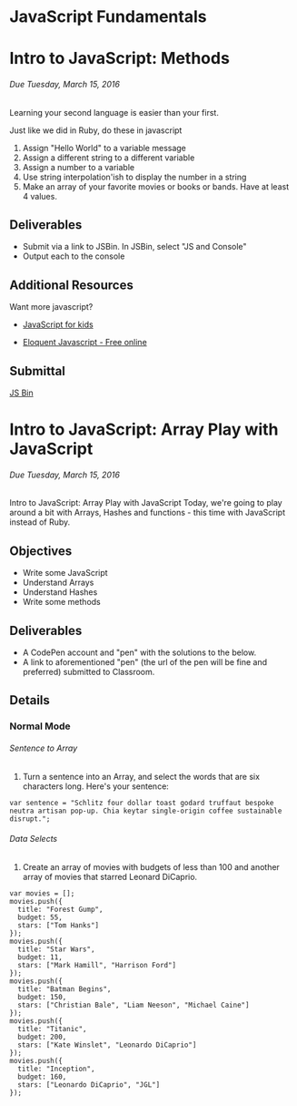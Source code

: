 # JavaScript Fundamentals
# Intro to JavaScript: Methods
###### Due Tuesday, March 15, 2016
Learning your second language is easier than your first.


Just like we did in Ruby, do these in javascript

1. Assign "Hello World" to a variable message
2. Assign a different string to a different variable
3. Assign a number to a variable
4. Use string interpolation'ish to display the number in a string
5. Make an array of your favorite movies or books or bands. Have at least 4 values.

## Deliverables
* Submit via a link to JSBin. In JSBin, select "JS and Console"
* Output each to the console

## Additional Resources
Want more javascript?
* [JavaScript for kids](https://www.nostarch.com/jsforkids)

* [Eloquent Javascript - Free online](http://eloquentjavascript.net/)

## Submittal
[JS Bin](https://jsbin.com/menegi/edit)


# Intro to JavaScript: Array Play with JavaScript
###### Due Tuesday, March 15, 2016
Intro to JavaScript: Array Play with JavaScript
Today, we're going to play around a bit with Arrays, Hashes and functions - this time with JavaScript instead of Ruby.

## Objectives
* Write some JavaScript
* Understand Arrays
* Understand Hashes
* Write some methods


## Deliverables
* A CodePen account and "pen" with the solutions to the below.
* A link to aforementioned "pen" (the url of the pen will be fine and preferred) submitted to Classroom.


## Details
### Normal Mode
###### Sentence to Array
1. Turn a sentence into an Array, and select the words that are six characters long. Here's your sentence:

```
var sentence = "Schlitz four dollar toast godard truffaut bespoke neutra artisan pop-up. Chia keytar single-origin coffee sustainable disrupt.";
```

###### Data Selects
1. Create an array of movies with budgets of less than 100 and another array of movies that starred Leonard DiCaprio.

```
var movies = [];
movies.push({
  title: "Forest Gump",
  budget: 55,
  stars: ["Tom Hanks"]
});
movies.push({
  title: "Star Wars",
  budget: 11,
  stars: ["Mark Hamill", "Harrison Ford"]
});
movies.push({
  title: "Batman Begins",
  budget: 150,
  stars: ["Christian Bale", "Liam Neeson", "Michael Caine"]
});
movies.push({
  title: "Titanic",
  budget: 200,
  stars: ["Kate Winslet", "Leonardo DiCaprio"]
});
movies.push({
  title: "Inception",
  budget: 160,
  stars: ["Leonardo DiCaprio", "JGL"]
});
```
